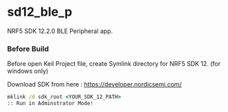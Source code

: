 # sd12_ble_p

NRF5 SDK 12.2.0 BLE Peripheral app.

### Before Build
Before open Keil Project file, create Symlink directory for NRF5 SDK 12. (for windows only)

Download SDK from here : https://developer.nordicsemi.com/

```cmd
mklink /d sdk_root <YOUR_SDK_12_PATH>
:: Run in Adminstrator Mode!
```

